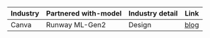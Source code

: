 |Industry|Partnered with-model|Industry detail|Link|
|----|----|----|----|
|Canva|Runway ML-Gen2|Design|[blog](https://medium.com/@jprachir/canva-powered-by-gen-ai-artistic-creativity-at-another-level-2b05dc93109f)|
